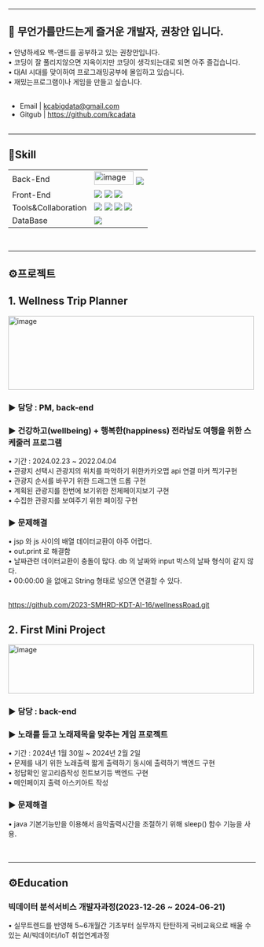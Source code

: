 ---
<h2>🙂 무언가를만드는게 즐거운  개발자, 권창안 입니다.</h2>
     • 안녕하세요 백-앤드를 공부하고 있는 권창안입니다.<br>
     • 코딩이 잘 풀리지않으면 지옥이지만 코딩이 생각되는대로 되면 아주 즐겁습니다.<br>
     • 대AI 시대를 맞이하여 프로그래밍공부에 몰입하고 있습니다. <br>
     • 재밌는프로그램이나 게임을 만들고 싶습니다. <br><br>

- Email | kcabigdata@gmail.com <br>
- Gitgub | https://github.com/kcadata <br> <br>


<hr>
<h2>🔧Skill</h2>
<table>
     <tr>
        <td>Back-End</td>
        <td>
            <img width="80px" height="28px" alt="image" src="https://github.com/kcadata/kcadata/assets/157599955/1afcacfa-ce9e-481b-ba42-14c2320c5d13">
            <img src="https://img.shields.io/badge/Java-007396?style=for-the-badge&logo=java&logoColor=white"/>            
        </td>
    </tr>
    <tr>
        <td>Front-End</td>
        <td>
            <img src="https://img.shields.io/badge/HTML5-E34F26?style=for-the-badge&logo=HTML5&logoColor=white"/>
            <img src="https://img.shields.io/badge/CSS3-1572B6?style=for-the-badge&logo=CSS3&logoColor=white"/>
            <img src="https://img.shields.io/badge/JavaScript-F7DF1E?style=for-the-badge&logo=JavaScript&logoColor=white"/>          
        </td>
    </tr>
    <tr>
        <td>Tools&Collaboration</td>
        <td>
            <img src="https://img.shields.io/badge/Eclipse-2C2255?style=for-the-badge&logo=Eclipse&logoColor=white"/>         
            <img src="https://img.shields.io/badge/VSCode-007ACC?style=for-the-badge&logo=VisualStudioCode&logoColor=white"/>
            <img src="https://img.shields.io/badge/Git-F05032?style=for-the-badge&logo=Git&logoColor=white"/>
            <img src="https://img.shields.io/badge/GitHub-181717?style=for-the-badge&logo=GitHub&logoColor=white"/>
        </td>
    </tr>
    <tr>
        <td>DataBase</td>
        <td>
            <img src="https://img.shields.io/badge/Oracle 11g-F80000?style=for-the-badge&logo=Oracle&logoColor=white"/>
        </td>
    </tr>
  
</table>
<br>

<hr>
<h2>⚙️프로젝트</h2>


<h2> 1. Wellness Trip Planner </h2>
<img width="500px" height="150px" alt="image" src="https://github.com/kcadata/kcadata/assets/157599955/9d990815-2177-4cfe-a471-0efd19446900">
<h3> ▶ 담당 : PM, back-end </h3>
<h3> ▶ 건강하고(wellbeing) + 행복한(happiness) 전라남도 여행을 위한 스케줄러 프로그램 </h3>
     • 기간 : 2024.02.23 ~ 2022.04.04 <br>
     • 관광지 선택시 관광지의 위치를 파악하기 위한카카오맵 api 연결 마커 찍기구현<br>
     • 관광지 순서를 바꾸기 위한 드래그앤 드롭 구현<br>
     • 계획된 관광지를 한번에 보기위한 전체페이지보기 구현<br>
     • 수집한 관광지를 보여주기 위한 페이징 구현<br>

<h3> ▶ 문제해결 </h3>
     • jsp 와 js 사이의 배열 데이터교환이 아주 어렵다. <br>
     • out.print 로 해결함 <br>
     • 날짜관련 데이터교환이 충돌이 많다. db 의 날짜와 input 박스의 날짜 형식이 같지 않다.  <br>
     • 00:00:00 을 없애고 String 형태로 넣으면 연결할 수 있다.<br><br>

https://github.com/2023-SMHRD-KDT-AI-16/wellnessRoad.git

<h2> 2. First Mini Project </h3>
<img width="500px" height="100px" alt="image" src="https://github.com/kcadata/kcadata/assets/157599955/ab2f9ae4-a29e-43b8-99fb-f26e2393a94d">

<h3> ▶ 담당 : back-end</h3>
<h3> ▶ 노래를 듣고 노래제목을 맞추는 게임 프로젝트</h3>
     • 기간 : 2024년 1월 30일 ~ 2024년 2월 2일 <br>
     • 문제를 내기 위한 노래출력 짧게 출력하기 동시에 출력하기 백엔드 구현 <br>
     • 정답확인 알고리즘작성 힌트보기등 백엔드 구현 <br>
     • 메인페이지 출력 아스키아트 작성 <br>

<h3> ▶ 문제해결 </h3>
     • java 기본기능만을 이용해서 음악출력시간을 조절하기 위해 sleep() 함수 기능을 사용. <br><br><br>


<hr>
<h2>⚙️Education</h2>

<h3>빅데이터 분석서비스 개발자과정(2023-12-26 ~ 2024-06-21)</h3>
 • 실무트렌드를 반영해 5~6개월간 기초부터
실무까지 탄탄하게 국비교육으로 배울 수
있는 AI/빅데이터/IoT 취업연계과정




